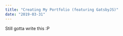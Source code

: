 ```yaml
---
title: "Creating My Portfolio (featuring GatsbyJS)"
date: "2019-03-31"
---
```


Still gotta write this :P
